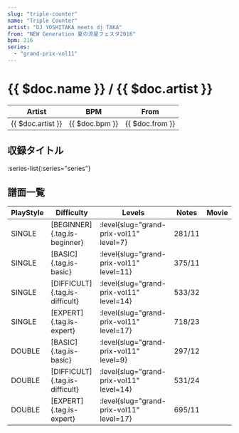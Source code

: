 ```yaml
---
slug: "triple-counter"
name: "Triple Counter"
artist: "DJ YOSHITAKA meets dj TAKA"
from: "NEW Generation 夏の流星フェスタ2016"
bpm: 216
series:
  - "grand-prix-vol11"
---
```


# {{ $doc.name }} / {{ $doc.artist }}

|Artist|BPM|From|
|------|---|----|
|{{ $doc.artist }}|{{ $doc.bpm }}|{{ $doc.from }}|

## 収録タイトル

:series-list{:series="series"}

## 譜面一覧

|PlayStyle|Difficulty|Levels|Notes|Movie|
|---------|----------|------|-----|-----|
|SINGLE|[BEGINNER]{.tag.is-beginner}|<div class="field is-grouped is-grouped-multiline"> :level{slug="grand-prix-vol11" level=7}</div>|281/11||
|SINGLE|[BASIC]{.tag.is-basic}|<div class="field is-grouped is-grouped-multiline"> :level{slug="grand-prix-vol11" level=11}</div>|375/11||
|SINGLE|[DIFFICULT]{.tag.is-difficult}|<div class="field is-grouped is-grouped-multiline"> :level{slug="grand-prix-vol11" level=14}</div>|533/32||
|SINGLE|[EXPERT]{.tag.is-expert}|<div class="field is-grouped is-grouped-multiline"> :level{slug="grand-prix-vol11" level=17}</div>|718/23||
|DOUBLE|[BASIC]{.tag.is-basic}|<div class="field is-grouped is-grouped-multiline"> :level{slug="grand-prix-vol11" level=9}</div>|297/12||
|DOUBLE|[DIFFICULT]{.tag.is-difficult}|<div class="field is-grouped is-grouped-multiline"> :level{slug="grand-prix-vol11" level=14}</div>|531/24||
|DOUBLE|[EXPERT]{.tag.is-expert}|<div class="field is-grouped is-grouped-multiline"> :level{slug="grand-prix-vol11" level=17}</div>|695/11||
